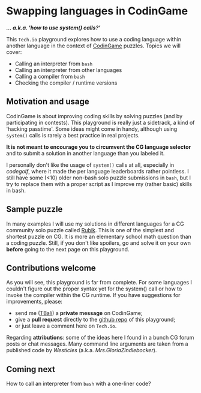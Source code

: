 # Swapping languages in CodinGame

___... a.k.a. 'how to use system() calls?'___

This `Tech.io` playground explores how to use a coding language within another language in the context of [CodinGame](https://www.codingame.com/) puzzles.
Topics we will cover:

* Calling an interpreter from `bash`
* Calling an interpreter from other languages
* Calling a compiler from `bash`
* Checking the compiler / runtime versions

## Motivation and usage

CodinGame is about improving coding skills by solving puzzles (and by participating in contests). This playground is really just a sidetrack, a kind of 'hacking passtime'. Some ideas might come in handy, although using `system()` calls is rarely a best practice in real projects.

__It is not meant to encourage you to circumvent the CG language selector__ and to submit a solution in another language than you labeled it.

I personally don't like the usage of `system()` calls at all, especially in _codegolf_, where it made the per language leaderboards rather pointless.
I still have some (<10) older non-bash solo puzzle submissions in `bash`, but I try to replace them with a proper script as I improve my (rather basic) skills in bash.

## Sample puzzle

In many examples I will use my solutions in different languages for a CG community solo puzzle called [Rubik](https://www.codingame.com/training/medium/rubik%C2%AE).
This is one of the simplest and shortest puzzle on CG. It is more an elementary school math question than a coding puzzle. Still, if you don't like spoilers, go and solve it on your own __before__ going to the next page on this playground.

## Contributions welcome

As you will see, this playground is far from complete. For some languages I couldn't figure out the proper syntax yet for the system() call or how to invoke the compiler within the CG runtime.
If you have suggestions for improvements, please:

* send me ([TBali](https://www.codingame.com/profile/08e6e13d9f7cad047d86ec4d10c777500155033)) a __private message__ on CodinGame;
* give a __pull request__ directly to the [github repo](https://github.com/tbali0524/playground-jcb5vasr) of this playground;
* or just leave a comment here on `Tech.io`.

Regarding __attributions__: some of the ideas here I found in a bunch CG forum posts or chat messages.
Many command line arguments are taken from a published code by _Westicles_ (a.k.a. _Mrs.GloriaZindlebocker_).

## Coming next

How to call an interpreter from `bash` with a one-liner code?
